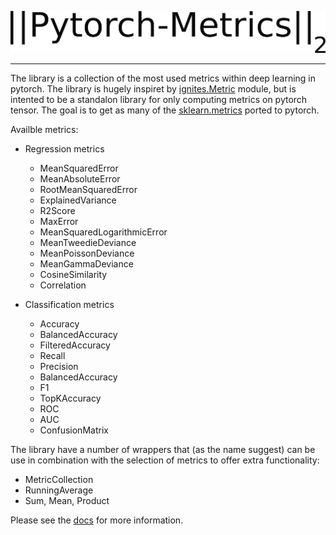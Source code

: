 
![Logo](docs/logo.png)

---
The library is a collection of the most used metrics within deep learning in
pytorch. The library is hugely inspiret by [ignites.Metric](https://pytorch.org/ignite/metrics.html)
module, but is intented to be a standalon library for only computing metrics 
on pytorch tensor. The goal is to get as many of the [sklearn.metrics](https://scikit-learn.org/stable/modules/classes.html#module-sklearn.metrics) ported to pytorch.

Availble metrics:

* Regression metrics

    - MeanSquaredError
    - MeanAbsoluteError
    - RootMeanSquaredError
    - ExplainedVariance
    - R2Score
    - MaxError
    - MeanSquaredLogarithmicError
    - MeanTweedieDeviance
    - MeanPoissonDeviance
    - MeanGammaDeviance
    - CosineSimilarity
    - Correlation
    
* Classification metrics
    - Accuracy
    - BalancedAccuracy
    - FilteredAccuracy
    - Recall
    - Precision
    - BalancedAccuracy
    - F1
    - TopKAccuracy
    - ROC
    - AUC
    - ConfusionMatrix
    
The library have a number of wrappers that (as the name suggest) can be use in combination with the selection of metrics to offer extra functionality:
* MetricCollection
* RunningAverage
* Sum, Mean, Product 
    
Please see the [docs](https://pytorch-metrics.readthedocs.io/en/latest/) for more information.

